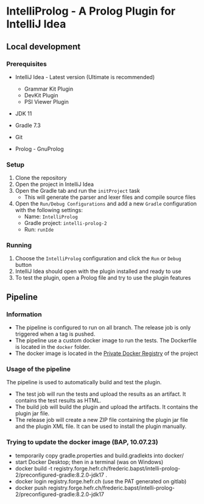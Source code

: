 # IntelliProlog - A Prolog Plugin for IntelliJ Idea

## Local development
### Prerequisites
* IntelliJ Idea - Latest version (Ultimate is recommended)
  * Grammar Kit Plugin
  * DevKit Plugin
  * PSI Viewer Plugin
  
* JDK 11
* Gradle 7.3
* Git
* Prolog - GnuProlog

### Setup
1. Clone the repository
2. Open the project in IntelliJ Idea
3. Open the Gradle tab and run the `initProject` task
   * This will generate the parser and lexer files and compile source files
4. Open the `Run/Debug Configurations` and add a new `Gradle` configuration with the following settings:
   * Name: `IntelliProlog`
   * Gradle project: `intelli-prolog-2`
   * Run: `runIde`

### Running
1. Choose the `IntelliProlog` configuration and click the `Run` or `Debug` button
2. IntelliJ Idea should open with the plugin installed and ready to use
3. To test the plugin, open a Prolog file and try to use the plugin features


## Pipeline

### Information
* The pipeline is configured to run on all branch. The release job is only triggered when a tag is pushed.
* The pipeline use a custom docker image to run the tests. The Dockerfile is located in the `docker` folder.
* The docker image is located in the [Private Docker Registry](https://gitlab.forge.hefr.ch/frederic.bapst/intelli-prolog-2/container_registry) of the project

### Usage of the pipeline
The pipeline is used to automatically build and test the plugin.
 - The test job will run the tests and upload the results as an artifact. It contains the test results as HTML.
 - The build job will build the plugin and upload the artifacts. It contains the plugin jar file.
 - The release job will create a new ZIP file containing the plugin jar file and the plugin XML file. It can be used to install the plugin manually.

### Trying to update the docker image (BAP, 10.07.23) 
- temporarily copy gradle.properties and build.gradlekts into docker/
- start Docker Desktop; then in a terminal (was on Windows)
- docker build -t registry.forge.hefr.ch/frederic.bapst/intelli-prolog-2/preconfigured-gradle:8.2.0-jdk17 .
- docker login registry.forge.hefr.ch   (use the PAT generated on gitlab)
- docker push registry.forge.hefr.ch/frederic.bapst/intelli-prolog-2/preconfigured-gradle:8.2.0-jdk17
